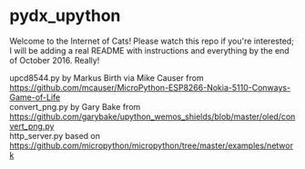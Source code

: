 # pydx_upython
Welcome to the Internet of Cats! Please watch this repo if you're interested; I will be adding a real README with instructions and everything by the end of October 2016. Really!

upcd8544.py by Markus Birth via Mike Causer from https://github.com/mcauser/MicroPython-ESP8266-Nokia-5110-Conways-Game-of-Life  
convert_png.py by Gary Bake from https://github.com/garybake/upython_wemos_shields/blob/master/oled/convert_png.py  
http_server.py based on https://github.com/micropython/micropython/tree/master/examples/network

